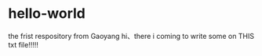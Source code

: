 # hello-world
the frist respository from Gaoyang
hi、there i coming to write some on THIS txt file!!!!!
